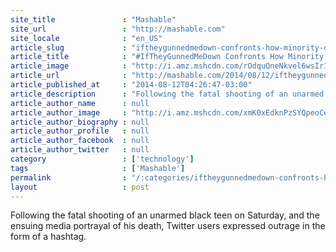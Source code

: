 ```yaml
---
site_title               : "Mashable"
site_url                 : "http://mashable.com"
site_locale              : "en_US"
article_slug             : "iftheygunnedmedown-confronts-how-minority-deaths-are-portrayed-in-media"
article_title            : "#IfTheyGunnedMeDown Confronts How Minority Deaths Are Portrayed in Media"
article_image            : "http://i.amz.mshcdn.com/rOdquQneNkvel6wsIr1qUjU8J8U=/1200x627/2014%2F08%2F12%2F03%2Fiftheygunne.5ce16.jpg"
article_url              : "http://mashable.com/2014/08/12/iftheygunnedmedown-hashtag/"
article_published_at     : "2014-08-12T04:26:47-03:00"
article_description      : "Following the fatal shooting of an unarmed black teen on Saturday, and the ensuing media portrayal of his death, Twitter users expressed outrage in the form of a hashtag."
article_author_name      : null
article_author_image     : "http://i.amz.mshcdn.com/xmK0xEdknPzSYQpeoCesyLwbBqU=/90x90/2016%2F06%2F30%2F55%2F201507140cHeadshot_20.354e8.febde.jpg"
article_author_biography : null
article_author_profile   : null
article_author_facebook  : null
article_author_twitter   : null
category                 : ['technology']
tags                     : ['Mashable']
permalink                : "/:categories/iftheygunnedmedown-confronts-how-minority-deaths-are-portrayed-in-media/"
layout                   : post
---
```


Following the fatal shooting of an unarmed black teen on Saturday, and the ensuing media portrayal of his death, Twitter users expressed outrage in the form of a hashtag.
